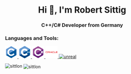 <h1 align="center">Hi 👋, I'm Robert Sittig</h1>
<h3 align="center">C++/C# Developer from Germany</h3>

<h3 align="left">Languages and Tools:</h3>
<p align="left"> <a href="https://www.cprogramming.com/" target="_blank" rel="noreferrer"> <img src="https://raw.githubusercontent.com/devicons/devicon/master/icons/c/c-original.svg" alt="c" width="40" height="40"/> </a> <a href="https://www.w3schools.com/cpp/" target="_blank" rel="noreferrer"> <img src="https://raw.githubusercontent.com/devicons/devicon/master/icons/cplusplus/cplusplus-original.svg" alt="cplusplus" width="40" height="40"/> </a> <a href="https://www.w3schools.com/cs/" target="_blank" rel="noreferrer"> <img src="https://raw.githubusercontent.com/devicons/devicon/master/icons/csharp/csharp-original.svg" alt="csharp" width="40" height="40"/> </a> <a href="https://www.oracle.com/" target="_blank" rel="noreferrer"> <img src="https://raw.githubusercontent.com/devicons/devicon/master/icons/oracle/oracle-original.svg" alt="oracle" width="40" height="40"/> </a> <a href="https://unrealengine.com/" target="_blank" rel="noreferrer"> <img src="https://raw.githubusercontent.com/kenangundogan/fontisto/036b7eca71aab1bef8e6a0518f7329f13ed62f6b/icons/svg/brand/unreal-engine.svg" alt="unreal" width="40" height="40"/> </a> </p>

<p><img align="left" src="https://github-readme-stats-git-master-sittlon.vercel.app/api/top-langs?username=sittlon&include_orgs=true&count-private=true&show_icons=true&locale=en&layout=compact&theme=radical&hide=javascript,html,css,sass,scss,java" alt="sittlon" /></p>

<p>&nbsp;<img align="center" src="https://github-readme-stats-git-master-sittlon.vercel.app/api?username=sittlon&count_private=true&include_orgs=true&show_icons=true&locale=en&theme=radical" alt="sittlon" /></p>

